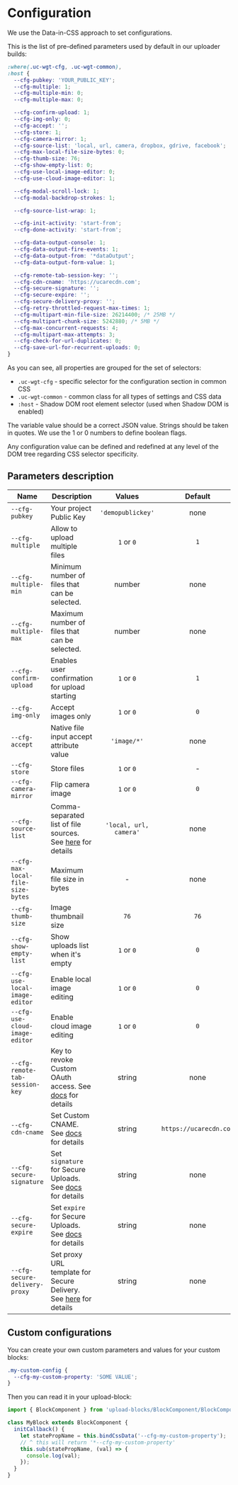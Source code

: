 # Configuration

We use the Data-in-CSS approach to set configurations.

This is the list of pre-defined parameters used by default in our uploader builds:

```css
:where(.uc-wgt-cfg, .uc-wgt-common),
:host {
  --cfg-pubkey: 'YOUR_PUBLIC_KEY';
  --cfg-multiple: 1;
  --cfg-multiple-min: 0;
  --cfg-multiple-max: 0;

  --cfg-confirm-upload: 1;
  --cfg-img-only: 0;
  --cfg-accept: '';
  --cfg-store: 1;
  --cfg-camera-mirror: 1;
  --cfg-source-list: 'local, url, camera, dropbox, gdrive, facebook';
  --cfg-max-local-file-size-bytes: 0;
  --cfg-thumb-size: 76;
  --cfg-show-empty-list: 0;
  --cfg-use-local-image-editor: 0;
  --cfg-use-cloud-image-editor: 1;

  --cfg-modal-scroll-lock: 1;
  --cfg-modal-backdrop-strokes: 1;

  --cfg-source-list-wrap: 1;

  --cfg-init-activity: 'start-from';
  --cfg-done-activity: 'start-from';

  --cfg-data-output-console: 1;
  --cfg-data-output-fire-events: 1;
  --cfg-data-output-from: '*dataOutput';
  --cfg-data-output-form-value: 1;

  --cfg-remote-tab-session-key: '';
  --cfg-cdn-cname: 'https://ucarecdn.com';
  --cfg-secure-signature: '';
  --cfg-secure-expire: '';
  --cfg-secure-delivery-proxy: '';
  --cfg-retry-throttled-request-max-times: 1;
  --cfg-multipart-min-file-size: 26214400; /* 25MB */
  --cfg-multipart-chunk-size: 5242880; /* 5MB */
  --cfg-max-concurrent-requests: 4;
  --cfg-multipart-max-attempts: 3;
  --cfg-check-for-url-duplicates: 0;
  --cfg-save-url-for-recurrent-uploads: 0;
}
```

As you can see, all properties are grouped for the set of selectors:

- `.uc-wgt-cfg` - specific selector for the configuration section in common CSS
- `.uc-wgt-common` - common class for all types of settings and CSS data
- `:host` - Shadow DOM root element selector (used when Shadow DOM is enabled)

The variable value should be a correct JSON value. Strings should be taken in quotes. We use the 1 or 0 numbers to define boolean flags.

Any configuration value can be defined and redefined at any level of the DOM tree regarding CSS selector specificity.

## Parameters description

| Name                              | Description                                                                                                                            |         Values         |        Default         |
| --------------------------------- | -------------------------------------------------------------------------------------------------------------------------------------- | :--------------------: | :--------------------: |
| `--cfg-pubkey`                    | Your project Public Key                                                                                                                |   `'demopublickey'`    |          none          |
| `--cfg-multiple`                  | Allow to upload multiple files                                                                                                         |       `1` or `0`       |          `1`           |
| `--cfg-multiple-min`              | Minimum number of files that can be selected.                                                                                          |         number         |          none          |
| `--cfg-multiple-max`              | Maximum number of files that can be selected.                                                                                          |         number         |          none          |
| `--cfg-confirm-upload`            | Enables user confirmation for upload starting                                                                                          |       `1` or `0`       |          `1`           |
| `--cfg-img-only`                  | Accept images only                                                                                                                     |       `1` or `0`       |          `0`           |
| `--cfg-accept`                    | Native file input accept attribute value                                                                                               |      `'image/*'`       |          none          |
| `--cfg-store`                     | Store files                                                                                                                            |       `1` or `0`       |           -            |
| `--cfg-camera-mirror`             | Flip camera image                                                                                                                      |       `1` or `0`       |          `0`           |
| `--cfg-source-list`               | Comma-separated list of file sources. See [here](./source-list/) for details                                                           | `'local, url, camera'` |          none          |
| `--cfg-max-local-file-size-bytes` | Maximum file size in bytes                                                                                                             |           -            |          none          |
| `--cfg-thumb-size`                | Image thumbnail size                                                                                                                   |          `76`          |          `76`          |
| `--cfg-show-empty-list`           | Show uploads list when it's empty                                                                                                      |       `1` or `0`       |          `0`           |
| `--cfg-use-local-image-editor`    | Enable local image editing                                                                                                             |       `1` or `0`       |          `0`           |
| `--cfg-use-cloud-image-editor`    | Enable cloud image editing                                                                                                             |       `1` or `0`       |          `0`           |
| `--cfg-remote-tab-session-key`    | Key to revoke Custom OAuth access. See [docs](https://uploadcare.com/docs/start/settings/#project-settings-advanced-oauth) for details |         string         |          none          |
| `--cfg-cdn-cname`                 | Set Custom CNAME. See [docs](https://uploadcare.com/docs/delivery/cdn/#custom-cdn-cname) for details                                   |         string         | `https://ucarecdn.com` |
| `--cfg-secure-signature`          | Set `signature` for Secure Uploads. See [docs](https://uploadcare.com/docs/security/secure-uploads/#expire-explained) for details      |         string         |          none          |
| `--cfg-secure-expire`             | Set `expire` for Secure Uploads. See [docs](https://uploadcare.com/docs/security/secure-uploads/#expire-explained) for details         |         string         |          none          |
| `--cfg-secure-delivery-proxy`     | Set proxy URL template for Secure Delivery. See [here](./secure-delivery-proxy/) for details                                           |         string         |          none          |

## Custom configurations

You can create your own custom parameters and values for your custom blocks:

```css
.my-custom-config {
  --cfg-my-custom-property: 'SOME VALUE';
}
```

Then you can read it in your upload-block:

```javascript
import { BlockComponent } from 'upload-blocks/BlockComponent/BlockComponent.js';

class MyBlock extends BlockComponent {
  initCallback() {
    let statePropName = this.bindCssData('--cfg-my-custom-property');
    // ^ this will return '*--cfg-my-custom-property'
    this.sub(statePropName, (val) => {
      console.log(val);
    });
  }
}
```
